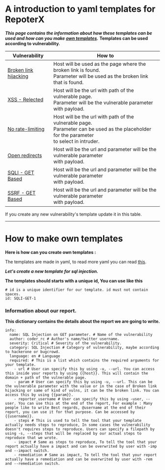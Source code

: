 # A introduction to yaml templates for RepoterX
***This page contains the information about how these templates can be used and how can you make [own templates](#How-to-make-own-templates).***
**Templates can be used according to vulnerability.**

Vulnerability | How to
--- | ---
[Broken link hijacking](https://github.com/RESETHACKER-COMMUNITY/ReporterX/tree/main/templates/Broken-link-hijacking) | Host will be used as the page where the broken link is found.<br> Parameter will be used as the broken link that is found.
[XSS - Relected](https://github.com/RESETHACKER-COMMUNITY/ReporterX/tree/main/templates/Cross-site-scripting/Reflected) | Host will be the url with path of the vulnerable page.<br> Parameter will be the vulnerable parameter with payload.
[No rate-limiting](https://github.com/RESETHACKER-COMMUNITY/ReporterX/tree/main/templates/No-rate-limiting) | Host will be the url with path of the vulnerable page.<br> Parameter can be used as the placeholder for the parameter<br> to select in intruder.
[Open redirects](https://github.com/RESETHACKER-COMMUNITY/ReporterX/tree/main/templates/Open-redirects) | Host will be the url and parameter will be the vulnerable parameter<br> with payload.
[SQLI - GET Based](https://github.com/RESETHACKER-COMMUNITY/ReporterX/tree/main/templates/SQL-inection) | Host will be the url and parameter will be the vulnerable parameter<br> with payload.
[SSRF - GET Based](https://github.com/RESETHACKER-COMMUNITY/ReporterX/tree/main/templates/Server-side-request-forgery) | Host will be the url and parameter will be the vulnerable parameter<br>with payload.


<p>If you create any new vulnerability's template update it in this table.</p>

-----

# How to make own templates
**Here is how can you create own templates :**

The templates are made in yaml, to read more yaml you can read [this](https://docs.ansible.com/ansible/latest/reference_appendices/YAMLSyntax.html).

***Let's create a new template for sql injection.*** 

**The templates should starts with a unique id, You can use like this**
```
# id is a unique identifier for our template. id must not contain spaces.
id: SQLI-GET-1
```

### Information about our report.
**This dictionary contains the details about the report we are going to write.**
```
info:
  name: SQL Injection on GET parameter. # Name of the vulnerability
  author: coder_rc # Author's name/twitter username.
  severity: Critical # Severity of the vulnerability.
  category: SQL Injection # Category of vulnerability, maybe according to hackerone or bugcrowd.
  language: en # Language
  required: # This is a list which contains the required arguments for your template.
    - url # User can specify this by using -u, --url. You can access this inside your reports by using {{host}}. This will contain the domain + path of the vulnerable page.
    - param # User can specify this by using -u, --url. This can be the vulnerable parameter with the value or in the case of Broken link hijacking or same of kind of vulns, it can be the broken link. You can access this by using {{param}}.
    - reporter_username # User can specify this by using -user, --user. You can use this at the end of the report, For example : Many people like to write Best regards, @username at the end of their report, you can use it for that purpose. Can be accessed by {{username}}.
    - steps # This is used to tell the tool that your template actually needs steps to reproduce, In some cases the vulnerability doesn't requires steps to reproduce. Users can specify a filepath by using -s, --steps that will be replaced by our actual steps to reproduce that we wrote.
    - impact # Same as steps to reproduce, To tell the tool that your report actually have a impact and can be overwrited by user with -imp and --impact switch.
    - remediation # Same as impact, To tell the tool that your report actually have a remediation and can be overwrited by user with -rem and --remediation switch. 
```
